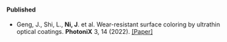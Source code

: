 #### Published

- Geng, J., Shi, L., <strong>Ni, J</strong>. et al. Wear-resistant surface coloring by ultrathin optical coatings. <strong>PhotoniX</strong> 3, 14 (2022). [[Paper]](https://doi.org/10.1186/s43074-022-00061-5)




